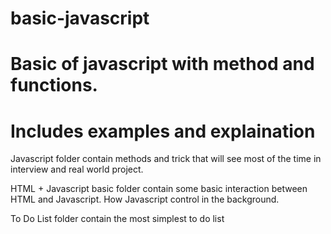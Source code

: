 # basic-javascript
# Basic of javascript with method and functions.
# Includes examples and explaination 


Javascript folder contain methods and trick that will see most of the time in interview and real world project.

HTML + Javascript basic folder contain some basic interaction between HTML and Javascript. How Javascript control in the background.

To Do List folder contain the most simplest to do list 